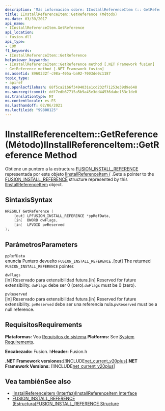 ```yaml
---
description: 'Más información sobre: IInstallReferenceItem (:: GetReference (método)'
title: IInstallReferenceItem::GetReference (Método)
ms.date: 03/30/2017
api_name:
- IInstallReferenceItem.GetReference
api_location:
- fusion.dll
api_type:
- COM
f1_keywords:
- IInstallReferenceItem::GetReference
helpviewer_keywords:
- IInstallReferenceItem::GetReference method [.NET Framework fusion]
- GetReference method [.NET Framework fusion]
ms.assetid: 8960332f-c98a-405a-ba92-7003de0c1187
topic_type:
- apiref
ms.openlocfilehash: 88f5ca21b6f3494031e1cd232f71253e39d9e648
ms.sourcegitcommit: ddf7edb67715a5b9a45e3dd44536dabc153c1de0
ms.translationtype: MT
ms.contentlocale: es-ES
ms.lasthandoff: 02/06/2021
ms.locfileid: "99800125"
---
```

# <a name="iinstallreferenceitemgetreference-method"></a><span data-ttu-id="6494d-103">IInstallReferenceItem::GetReference (Método)</span><span class="sxs-lookup"><span data-stu-id="6494d-103">IInstallReferenceItem::GetReference Method</span></span>

<span data-ttu-id="6494d-104">Obtiene un puntero a la estructura [FUSION_INSTALL_REFERENCE](fusion-install-reference-structure.md) representada por este objeto [IInstallReferenceItem (](iinstallreferenceitem-interface.md) .</span><span class="sxs-lookup"><span data-stu-id="6494d-104">Gets a pointer to the [FUSION_INSTALL_REFERENCE](fusion-install-reference-structure.md) structure represented by this [IInstallReferenceItem](iinstallreferenceitem-interface.md) object.</span></span>  
  
## <a name="syntax"></a><span data-ttu-id="6494d-105">Sintaxis</span><span class="sxs-lookup"><span data-stu-id="6494d-105">Syntax</span></span>  
  
```cpp  
HRESULT GetReference (  
    [out] LPFUSION_INSTALL_REFERENCE *ppRefData,  
    [in]  DWORD dwFlags,  
    [in]  LPVOID pvReserved  
);  
```  
  
## <a name="parameters"></a><span data-ttu-id="6494d-106">Parámetros</span><span class="sxs-lookup"><span data-stu-id="6494d-106">Parameters</span></span>  

 `ppRefData`  
 <span data-ttu-id="6494d-107">enuncia Puntero devuelto `FUSION_INSTALL_REFERENCE` .</span><span class="sxs-lookup"><span data-stu-id="6494d-107">[out] The returned `FUSION_INSTALL_REFERENCE` pointer.</span></span>  
  
 `dwFlags`  
 <span data-ttu-id="6494d-108">[in] Reservado para extensibilidad futura.</span><span class="sxs-lookup"><span data-stu-id="6494d-108">[in] Reserved for future extensibility.</span></span> <span data-ttu-id="6494d-109">`dwFlags` debe ser 0 (cero).</span><span class="sxs-lookup"><span data-stu-id="6494d-109">`dwFlags` must be 0 (zero).</span></span>  
  
 `pvReserved`  
 <span data-ttu-id="6494d-110">[in] Reservado para extensibilidad futura.</span><span class="sxs-lookup"><span data-stu-id="6494d-110">[in] Reserved for future extensibility.</span></span> <span data-ttu-id="6494d-111">`pvReserved` debe ser una referencia nula.</span><span class="sxs-lookup"><span data-stu-id="6494d-111">`pvReserved` must be a null reference.</span></span>  
  
## <a name="requirements"></a><span data-ttu-id="6494d-112">Requisitos</span><span class="sxs-lookup"><span data-stu-id="6494d-112">Requirements</span></span>  

 <span data-ttu-id="6494d-113">**Plataformas:** Vea [Requisitos de sistema](../../get-started/system-requirements.md).</span><span class="sxs-lookup"><span data-stu-id="6494d-113">**Platforms:** See [System Requirements](../../get-started/system-requirements.md).</span></span>  
  
 <span data-ttu-id="6494d-114">**Encabezado:** Fusion. h</span><span class="sxs-lookup"><span data-stu-id="6494d-114">**Header:** Fusion.h</span></span>  
  
 <span data-ttu-id="6494d-115">**.NET Framework versiones:**[!INCLUDE[net_current_v20plus](../../../../includes/net-current-v20plus-md.md)]</span><span class="sxs-lookup"><span data-stu-id="6494d-115">**.NET Framework Versions:** [!INCLUDE[net_current_v20plus](../../../../includes/net-current-v20plus-md.md)]</span></span>  
  
## <a name="see-also"></a><span data-ttu-id="6494d-116">Vea también</span><span class="sxs-lookup"><span data-stu-id="6494d-116">See also</span></span>

- [<span data-ttu-id="6494d-117">IInstallReferenceItem (Interfaz)</span><span class="sxs-lookup"><span data-stu-id="6494d-117">IInstallReferenceItem Interface</span></span>](iinstallreferenceitem-interface.md)
- [<span data-ttu-id="6494d-118">FUSION_INSTALL_REFERENCE (Estructura)</span><span class="sxs-lookup"><span data-stu-id="6494d-118">FUSION_INSTALL_REFERENCE Structure</span></span>](fusion-install-reference-structure.md)
